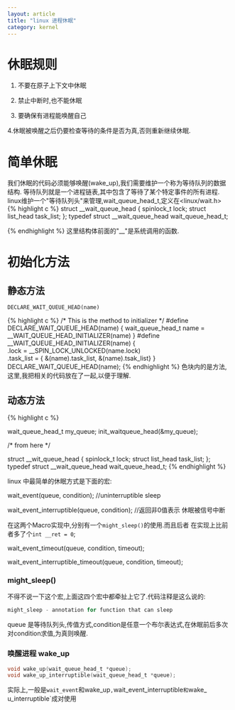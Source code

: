 ```yaml
---
layout: article
title: "linux 进程休眠"
category: kernel 
---
```


# 休眠规则

1. 不要在原子上下文中休眠

2. 禁止中断时,也不能休眠

3. 要确保有进程能唤醒自己

4.休眠被唤醒之后仍要检查等待的条件是否为真,否则重新继续休眠.

# 简单休眠
我们休眠的代码必须能够唤醒(wake_up),我们需要维护一个称为等待队列的数据结构.
等待队列就是一个进程链表,其中包含了等待了某个特定事件的所有进程.
linux维护一个"等待队列头"来管理,wait_queue_head_t,定义在<linux/wait.h>
{% highlight c %}
struct __wait_queue_head {
	spinlock_t		lock;
	struct list_head	task_list;
};
typedef struct __wait_queue_head wait_queue_head_t;

{% endhighlight %}
这里结构体前面的"__"是系统调用的函数.

# 初始化方法

## 静态方法

`DECLARE_WAIT_QUEUE_HEAD(name)`


{% highlight c %}
/* This is the method to initializer */
#define DECLARE_WAIT_QUEUE_HEAD(name) {
	wait_queue_head_t name = __WAIT_QUEUE_HEAD_INITIALIZER(name)
}
#define __WAIT_QUEUE_HEAD_INITIALIZER(name) {				\
	.lock		= __SPIN_LOCK_UNLOCKED(name.lock)		\
	.task_list	= { &(name).task_list, &(name).tsak_list}
}
DECLARE_WAIT_QUEUE_HEAD(name);
{% endhighlight %}
色块内的是方法,这里,我把相关的代码放在了一起,以便于理解.

## 动态方法
{% highlight c %}

 wait_queue_head_t my_queue;
 init_waitqueue_head(&my_queue);

 /* from here */

 struct __wit_queue_head {
	spinlock_t		lock;
	struct list_head	task_list;
 };
typedef struct __wait_queue_head wait_queue_head_t;
{% endhighlight %}

linux 中最简单的休眠方式是下面的宏:

wait_event(queue, condition);	//uninterruptible sleep

wait_event_interruptible(queue, condition); //返回非0值表示
休眠被信号中断

在这两个Macro实现中,分别有一个`might_sleep()`的使用.而且后者
在实现上比前者多了个`int __ret = 0`;

wait_event_timeout(queue, condition, timeout);

wait_event_interruptible_timeout(queue, condition, timeout);

### might_sleep()
不得不说一下这个宏,上面这四个宏中都牵扯上它了.代码注释是这么说的:

```c
might_sleep - annotation for function that can sleep
```

queue 是等待队列头,传值方式,condition是任意一个布尔表达式,在休眠前后多次
对condition求值,为真则唤醒.

### 唤醒进程 wake_up

```c
void wake_up(wait_queue_head_t *queue);
void wake_up_interruptible(wait_queue_head_t *queue);
```
实际上,一般是`wait_event`和wake_up`,`wait_event_interruptible`和`wake_
u_interruptible`成对使用








